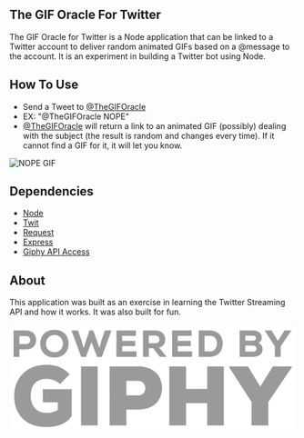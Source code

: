 ## The GIF Oracle For Twitter ##

The GIF Oracle for Twitter is a Node application that can be linked to a Twitter account to deliver random animated GIFs based on a @message to the account.  It is an experiment in building a Twitter bot using Node.

How To Use
-------
 - Send a Tweet to [@TheGIFOracle](https://twitter.com/TheGIFOracle)
  - EX: "@TheGIFOracle NOPE"
 - [@TheGIFOracle](https://twitter.com/TheGIFOracle) will return a link to an animated GIF (possibly) dealing with the subject (the result is random and changes every time).  If it cannot find a GIF for it, it will let you know.
 
 ![NOPE GIF](http://media.giphy.com/media/xTiTneMy3TmvuNtOW4/giphy.gif)

Dependencies
-------

 - [Node](https://nodejs.org/)
 - [Twit](https://github.com/ttezel/twit)
 - [Request](https://github.com/request/request)
 - [Express](http://expressjs.com/)
 - [Giphy API Access](https://api.giphy.com/)

About
-------
This application was built as an exercise in learning the Twitter Streaming API and how it works.  It was also built for fun.  

![Powered By Giphy](https://raw.githubusercontent.com/Zozman/TheGifOracleChrome/master/screenshots/giphyLogo.gif)
